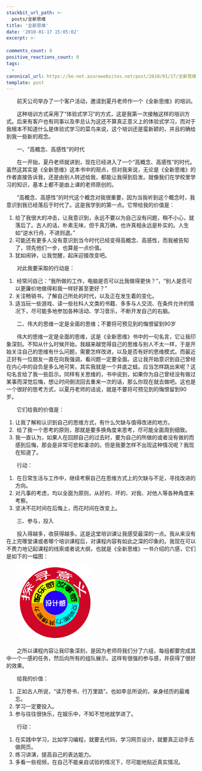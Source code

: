 ```yaml
---
stackbit_url_path: >-
  posts/全新思维
title: '全新思维'
date: '2010-01-17 15:05:02'
excerpt: >-
  
comments_count: 0
positive_reactions_count: 0
tags: 
  - 
canonical_url: https://be-net.azurewebsites.net/post/2010/01/17/全新思维
template: post
---
```

<div style="text-indent: 2em;"><p>前天公司举办了一个客户活动，邀请到夏丹老师作一个《全新思维》的培训。</p><p>这种培训方式采用了“体验式学习”的方式，这是我第一次接触这样的培训方式。后来有客户也有同事以及李总认为这还不算真正意义上的体验式学习，而对于我根本不知道什么是体验式学习的菜鸟来说，这个培训还是蛮新颖的，并且的确给到我一些新的观念。</p><p>一、“高概念、高感性”的时代</p><p>在一开始，夏丹老师就讲到，现在已经进入了一个“高概念、高感性”的时代。虽然这其实是《全新思维》这本书中的观点，但对我来说，无论是《全新思维》的作者直接告诉我，还是由别人转述给我，都能让我得到启发。就像我们在学校里学习的知识，基本上都不是由上课的老师原创的。</p><p>“高概念、高感性”的时代这个概念对我很重要，因为当我听到这个概念时，我意识到我已经落后于时代了。这是我学到的第一点。它带给我的价值是：</p><ol style="text-indent: 0;">    <li>给了我很大的冲击，让我意识到，永远不要以为自己没有问题，稍不小心，就落后了。古人的话，朴素无味，但千真万确，也许真相永远是朴实的。人生如“逆水行舟，不进则退。”</li>    <li>可能还有更多人没有意识到当今时代已经变得高概念、高感性，而我被告知了，领先他们一步，也算是一点价值。</li>    <li>犹如闹钟，让我觉醒，起床迎接改变吧。</li></ol><p>对此我要采取的行动是：</p><ol style="text-indent: 0;">    <li>&nbsp;经常问自己：“我所做的工作，电脑是否可以比我做得更快？”，“别人是否可以更廉价地做得和我一样好甚至更好？”</li>    <li>关注畅销书，了解自己所处的时代，以及正在发生着的变化。</li>    <li>适当玩一些游戏、读一些社科人文类的书籍、多多与人交流、在条件允许的情况下，尽可能多地参加各种活动、学习音乐，不断开发自己的右脑。</li></ol><p>二、伟大的思维一定是全面的思维；不要将可预见到的悔恨留到90岁</p><p>伟大的思维一定是全面的思维，这是《全新思维》书中的一句名言，它让我印象深刻。不知从什么时候开始，我越来越觉得自己的思维与别人不太一样，于是开始关注自己的思维有什么问题，需要怎样改进，以及是否有好的思维模式。而最近正好有一位朋友一直在向我强调，看问题一定要全面。这让我开始意识到自己曾经在内心中的自负是多么地可笑，其实我就是一个井底之蛙。应当怎样跳出来呢？这句名言给了我一些启示。同样有关思维的，书中说到，如果你为自己曾经没有做过某事而深觉后悔，想让时间倒流回去重来一次的话，那么你现在就去做吧。这也是一个很好的思考方式，以夏丹老师的话说，就是不要将可预见到的悔恨留到90岁。</p><p>它们给我的价值是：</p><ol style="text-indent: 0">    <li>让我了解和认识到自己的思维方式，有什么欠缺与值得改进的地方。</li>    <li>&nbsp;给了我一个思考的原则，那就是要多换角度来思考，尽可能全面周到细致。</li>    <li>我一直认为，如果人在回顾自己的过去时，要为自己的所做的或者没有做的而感到后悔，那会是非常可悲和凄凉的。但是我要怎样不出现这种情况呢？我现在知道了。</li></ol><p>行动：</p><ol style="text-indent: 0;">    <li>&nbsp;在日常生活与工作中，继续考察自己在思维方式上的欠缺与不足，寻找改进的方向。</li>    <li>对凡事的考虑，均以全面为原则，从好的、坏的、对我、对他人等各种角度来考察。</li>    <li>坚决不花时间在后悔上，而花时间在改变上。</li></ol><p>三、参与，投入</p><p>投入得越多，收获得越多。这是这堂培训课让我感受最深的一点。我从来没有在上完哪堂课或者哪个培训课程后，对课程内容有如此之深的印象的。我现在可以不费力地记起课程的线索或者说大纲，也就是《全新思维》一书介绍的六感，它们是如下的一幅图：</p><p><img onload="ResizeImage(this,520)" alt="" title="" src="https://raw.githubusercontent.com/Jeff-Tian/blogengine.net/master/Source/BlogEngine/BlogEngine.NET/App_Data/files/image_369.png"></p><p>之所以课程内容让我印象深刻，是因为老师将我们分了六组，每组都要完成其中一个一感的任务，然后向所有的组队展示。这样有很强的参与感，并获得了很好的效果。</p><p>给我的价值：</p><ol style="text-indent: 0;">    <li>&nbsp;正如古人所说，“读万卷书，行万里路”。也如李总所说的，亲身经历的最难忘。</li>    <li>学习一定要投入。</li>    <li>参与往往很快乐，在娱乐中，不知不觉地就学进了。</li></ol><p>行动：</p><p></p><ol style="text-indent: 0px; ">    <li>在实践中学习，比如学习编程，就要去代码，学习网页设计，就要真正动手去做网页。</li>    <li>练习讲演，提高自己的表达能力。</li>    <li>多看一些视频，在自己不能亲自试验的情况下，尽可能地贴近真实情况。</li></ol><p></p></div>